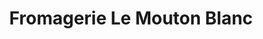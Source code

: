 ---
title: "Fromagerie Le Mouton Blanc"
url: /la-pocatiere/fromagerie-le-mouton-blanc/
shop: Käse
---